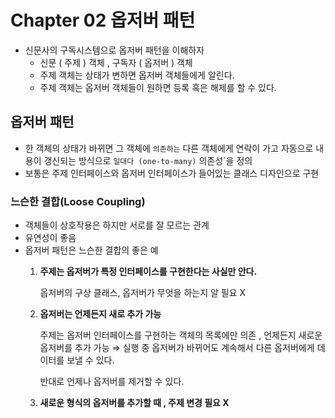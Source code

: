 # Chapter 02 옵저버 패턴

- 신문사의 구독시스템으로 옵저버 패턴을 이해하자
    - 신문 ( 주제 ) 객체 , 구독자 ( 옵저버 ) 객체
    - 주제 객체는 상태가 변하면 옵저버 객체들에게 알린다.
    - 주제 객체는 옵저버 객체들이 원하면 등록 혹은 해제를 할 수 있다.

## 옵저버 패턴

- 한 객체의 상태가 바뀌면 그 객체에 `의존하는` 다른 객체에게 연락이 가고 자동으로 내용이 갱신되는 방식으로 `일대다 (one-to-many)` 의존성`을 정의
- 보통은 주제 인터페이스와 옵저버 인터페이스가 들어있는 클래스 디자인으로 구현

### 느슨한 결합(Loose Coupling)

- 객체들이 상호작용은 하지만 서로를 잘 모르는 관계
- 유연성이 좋음
- 옵저버 패턴은 느슨한 결합의 좋은 예
    1. **주제는 옵저버가 특정 인터페이스를 구현한다는 사실만 안다.**

       옵저버의 구상 클래스, 옵저버가 무엇을 하는지 알 필요 X

    2. **옵저버는 언제든지 새로 추가 가능**

       주제는 옵저버 인터페이스를 구현하는 객체의 목록에만 의존 , 언제든지 새로운 옵저버를 추가 가능 ⇒ 실행 중 옵저버가 바뀌어도 계속해서 다른 옵저버에게 데이터를 보낼 수 있다.

       반대로 언제나 옵저버를 제거할 수 있다.

    3. **새로운 형식의 옵저버를 추가할 때 , 주제 변경 필요 X**